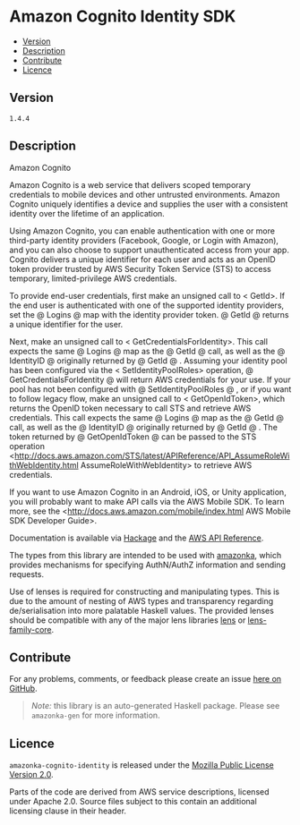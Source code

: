 # Amazon Cognito Identity SDK

* [Version](#version)
* [Description](#description)
* [Contribute](#contribute)
* [Licence](#licence)


## Version

`1.4.4`


## Description

Amazon Cognito

Amazon Cognito is a web service that delivers scoped temporary credentials to mobile devices and other untrusted environments. Amazon Cognito uniquely identifies a device and supplies the user with a consistent identity over the lifetime of an application.

Using Amazon Cognito, you can enable authentication with one or more third-party identity providers (Facebook, Google, or Login with Amazon), and you can also choose to support unauthenticated access from your app. Cognito delivers a unique identifier for each user and acts as an OpenID token provider trusted by AWS Security Token Service (STS) to access temporary, limited-privilege AWS credentials.

To provide end-user credentials, first make an unsigned call to < GetId>. If the end user is authenticated with one of the supported identity providers, set the 
    @
    Logins
    @
     map with the identity provider token. 
    @
    GetId
    @
     returns a unique identifier for the user.

Next, make an unsigned call to < GetCredentialsForIdentity>. This call expects the same 
    @
    Logins
    @
     map as the 
    @
    GetId
    @
     call, as well as the 
    @
    IdentityID
    @
     originally returned by 
    @
    GetId
    @
    . Assuming your identity pool has been configured via the < SetIdentityPoolRoles> operation, 
    @
    GetCredentialsForIdentity
    @
     will return AWS credentials for your use. If your pool has not been configured with 
    @
    SetIdentityPoolRoles
    @
    , or if you want to follow legacy flow, make an unsigned call to < GetOpenIdToken>, which returns the OpenID token necessary to call STS and retrieve AWS credentials. This call expects the same 
    @
    Logins
    @
     map as the 
    @
    GetId
    @
     call, as well as the 
    @
    IdentityID
    @
     originally returned by 
    @
    GetId
    @
    . The token returned by 
    @
    GetOpenIdToken
    @
     can be passed to the STS operation <http://docs.aws.amazon.com/STS/latest/APIReference/API_AssumeRoleWithWebIdentity.html AssumeRoleWithWebIdentity> to retrieve AWS credentials.

If you want to use Amazon Cognito in an Android, iOS, or Unity application, you will probably want to make API calls via the AWS Mobile SDK. To learn more, see the <http://docs.aws.amazon.com/mobile/index.html AWS Mobile SDK Developer Guide>.

Documentation is available via [Hackage](http://hackage.haskell.org/package/amazonka-cognito-identity)
and the [AWS API Reference](https://aws.amazon.com/documentation/).

The types from this library are intended to be used with [amazonka](http://hackage.haskell.org/package/amazonka),
which provides mechanisms for specifying AuthN/AuthZ information and sending requests.

Use of lenses is required for constructing and manipulating types.
This is due to the amount of nesting of AWS types and transparency regarding
de/serialisation into more palatable Haskell values.
The provided lenses should be compatible with any of the major lens libraries
[lens](http://hackage.haskell.org/package/lens) or [lens-family-core](http://hackage.haskell.org/package/lens-family-core).

## Contribute

For any problems, comments, or feedback please create an issue [here on GitHub](https://github.com/brendanhay/amazonka/issues).

> _Note:_ this library is an auto-generated Haskell package. Please see `amazonka-gen` for more information.


## Licence

`amazonka-cognito-identity` is released under the [Mozilla Public License Version 2.0](http://www.mozilla.org/MPL/).

Parts of the code are derived from AWS service descriptions, licensed under Apache 2.0.
Source files subject to this contain an additional licensing clause in their header.

